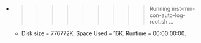 * >>>>>>>>> Running inst-min-con-auto-log-root.sh ...
  * Disk size = 776772K. Space Used = 16K. Runtime = 00:00:00:00.

